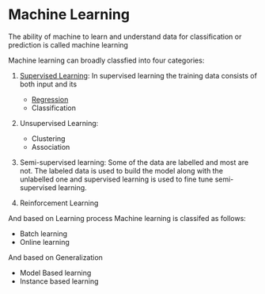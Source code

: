 # Machine Learning
The ability of machine to learn and understand data for classification or prediction is called machine learning

Machine learning can broadly classfied into four categories:
1. [Supervised Learning](https://github.com/Rxtreem65/Machine_Learning_Notes/tree/main/Machine%20Learning/Supervised%20Learning): In supervised learning the training data consists of both input and its 
    - [Regression](https://github.com/Rxtreem65/Machine_Learning_Notes/tree/main/Machine%20Learning/Supervised%20Learning/Regression)
    - Classification
2. Unsupervised Learning:
    - Clustering
    - Association
3. Semi-supervised learning:
    Some of the data are labelled and most are not. The labeled data is used to build the model along with the unlabelled one and supervised learning is used to fine tune semi-supervised learning.
    
4. Reinforcement Learning

And based on Learning process Machine learning is classifed as follows:
- Batch learning
- Online learning
    
And based on Generalization
- Model Based learning
- Instance based learning